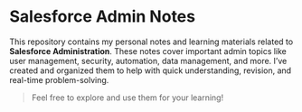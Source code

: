 # Salesforce Admin Notes

This repository contains my personal notes and learning materials related to **Salesforce Administration**.
These notes cover important admin topics like user management, security, automation, data management, and more.
I’ve created and organized them to help with quick understanding, revision, and real-time problem-solving.

> Feel free to explore and use them for your learning!
